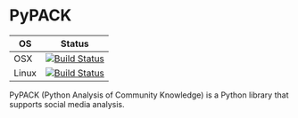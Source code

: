 # PyPACK

| OS    | Status |
|-------|--------|
| OSX   | [![Build Status](https://travis-ci.com/CANIS-NAU/PyPACK.svg?branch=master)](https://travis-ci.com/CANIS-NAU/PyPACK) |
|Linux  | [![Build Status](https://travis-ci.com/CANIS-NAU/PyPACK.svg?branch=master)](https://travis-ci.com/CANIS-NAU/PyPACK)|

PyPACK (Python Analysis of Community Knowledge) is a Python library that supports social media analysis.
